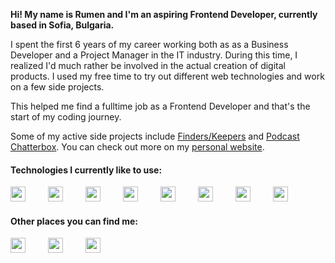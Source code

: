 **Hi! My name is Rumen and I'm an aspiring Frontend Developer, currently based in Sofia, Bulgaria.**

I spent the first 6 years of my career working both as as a Business Developer and a Project Manager in the IT industry. During this time, I realized I'd much rather be involved in the actual creation of digital products. I used my free time to try out different web technologies and work on a few side projects. 

This helped me find a fulltime job as a Frontend Developer and that's the start of my coding journey. 

Some of my active side projects include [Finders/Keepers](http://finderskeepers.pro) and [Podcast Chatterbox](https://pdocastchatterbox.com). You can check out more on my [personal website](https://rmanev.com).

#### Technologies I currently like to use: 
<img src="https://simpleicons.org/icons/html5.svg" width="24" height="24" style="margin-right: 2rem"/>
<img src="https://simpleicons.org/icons/css3.svg" width="24" height="24" style="margin-right: 2rem"/>
<img src="https://simpleicons.org/icons/javascript.svg" width="24" height="24" style="margin-right: 2rem"/>
<img src="https://simpleicons.org/icons/react.svg" width="24" height="24" style="margin-right: 2rem"/>
<img src="https://simpleicons.org/icons/angular.svg" width="24" height="24" style="margin-right: 2rem"/>
<img src="https://simpleicons.org/icons/graphql.svg" width="24" height="24" style="margin-right: 2rem"/>
<img src="https://simpleicons.org/icons/mongodb.svg" width="24" height="24" style="margin-right: 2rem"/>
<img src="https://simpleicons.org/icons/amazonaws.svg" width="24" height="24"/>

#### Other places you can find me: 
[<img src="https://simpleicons.org/icons/twitter.svg" width="24" height="24" style="margin-right: 2rem"/>](https://twitter.com/room_n)
[<img src="https://simpleicons.org/icons/medium.svg" width="24" height="24" style="margin-right: 2rem"/>](https://medium.com/@room_n)
[<img src="https://simpleicons.org/icons/linkedin.svg" width="24" height="24"/>](https://linkedin.com/in/rmanev)